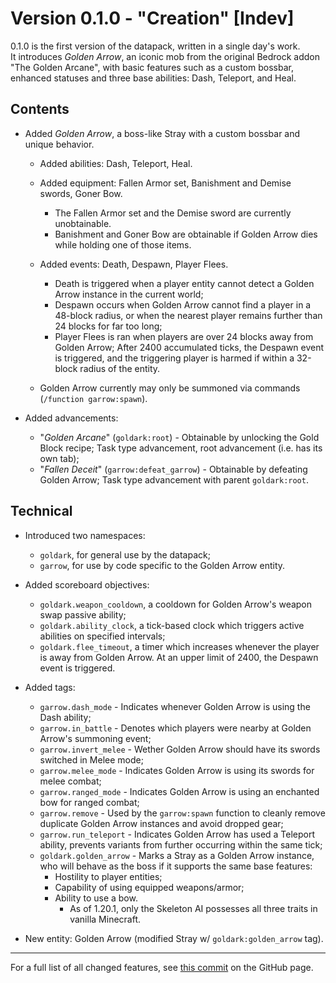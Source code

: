# Version 0.1.0 - "Creation" \[Indev\]

0.1.0 is the first version of the datapack, written in a single day's work.  
It introduces *Golden Arrow*, an iconic mob from the original Bedrock addon "The Golden Arcane", with basic features such as a custom bossbar, enhanced statuses and three base abilities: Dash, Teleport, and Heal.

## Contents

* Added *Golden Arrow*, a boss-like Stray with a custom bossbar and unique behavior.

  * Added abilities: Dash, Teleport, Heal.
  * Added equipment: Fallen Armor set, Banishment and Demise swords, Goner Bow.
    * The Fallen Armor set and the Demise sword are currently unobtainable.
    * Banishment and Goner Bow are obtainable if Golden Arrow dies while holding one of those items.

  * Added events: Death, Despawn, Player Flees.
    * Death is triggered when a player entity cannot detect a Golden Arrow instance in the current world;
    * Despawn occurs when Golden Arrow cannot find a player in a 48-block radius, or when the nearest player remains further than 24 blocks for far too long;
    * Player Flees is ran when players are over 24 blocks away from Golden Arrow; After 2400 accumulated ticks, the Despawn event is triggered, and the triggering player is harmed if within a 32-block radius of the entity.

  * Golden Arrow currently may only be summoned via commands (`/function garrow:spawn`).

* Added advancements:
  * "*Golden Arcane*" (`goldark:root`) - Obtainable by unlocking the Gold Block recipe; Task type advancement, root advancement (i.e. has its own tab);
  * "*Fallen Deceit*" (`garrow:defeat_garrow`) - Obtainable by defeating Golden Arrow; Task type advancement with parent `goldark:root`.

## Technical

* Introduced two namespaces:
  * `goldark`, for general use by the datapack;
  * `garrow`, for use by code specific to the Golden Arrow entity.

* Added scoreboard objectives:
  * `goldark.weapon_cooldown`, a cooldown for Golden Arrow's weapon swap passive ability;
  * `goldark.ability_clock`, a tick-based clock which triggers active abilities on specified intervals;
  * `goldark.flee_timeout`, a timer which increases whenever the player is away from Golden Arrow. At an upper limit of 2400, the Despawn event is triggered.

* Added tags:
  * `garrow.dash_mode` - Indicates whenever Golden Arrow is using the Dash ability;
  * `garrow.in_battle` - Denotes which players were nearby at Golden Arrow's summoning event;
  * `garrow.invert_melee` - Wether Golden Arrow should have its swords switched in Melee mode;
  * `garrow.melee_mode` - Indicates Golden Arrow is using its swords for melee combat;
  * `garrow.ranged_mode` - Indicates Golden Arrow is using an enchanted bow for ranged combat;
  * `garrow.remove` - Used by the `garrow:spawn` function to cleanly remove duplicate Golden Arrow instances and avoid dropped gear;
  * `garrow.run_teleport` - Indicates Golden Arrow has used a Teleport ability, prevents variants from further occurring within the same tick;
  * `goldark.golden_arrow` - Marks a Stray as a Golden Arrow instance, who will behave as the boss if it supports the same base features:
    * Hostility to player entities;
    * Capability of using equipped weapons/armor;
    * Ability to use a bow.
      * As of 1.20.1, only the Skeleton AI possesses all three traits in vanilla Minecraft.

* New entity: Golden Arrow (modified Stray w/ `goldark:golden_arrow` tag).

---

For a full list of all changed features, see [this commit](https://github.com/Ayden-Foxx/GoldenArcane/commit/35bef98caba73519889bf4fcb437a291a5580469) on the GitHub page.
